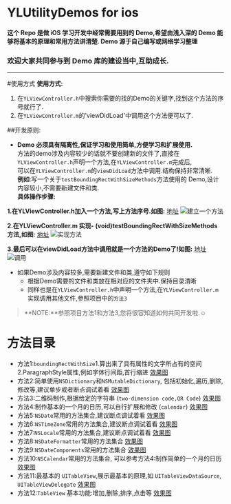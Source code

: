 
# YLUtilityDemos  for  ios

**这个 Repo 是做 iOS 学习开发中经常需要用到的 Demo,希望由浅入深的 Demo 能够将基本的原理和常用方法讲清楚. Demo 源于自己编写或网络学习整理**

### 欢迎大家共同参与到 Demo 库的建设当中,互助成长.
-----------

#使用方式
**使用方式:**

1. 在`YLViewController.h`中搜索你需要的找的Demo的关键字,找到这个方法的序号就行了.
2. 在`YLViewController.m`的'viewDidLoad'中调用这个方法便可以了.

##开发原则:  

- **Demo 必须具有隔离性,保证学习和使用简单,方便学习和扩展使用.**    
  方法的demo涉及内容较少的话就不要创建新的文件了,直接在`YLViewController.h`声明一个方法,在`YLViewController.m`完成后,  
  可以在`YLViewController.m`的`viewDidLoad`方法中调用.结构保持非常清晰.    
  **例如**:写一个关于`testBoundingRectWithSizeMethods`方法使用的 Demo,设计内容较小,不需要新建文件和类.   
  **具体操作步骤:**  

 **1.在YLViewController.h加入一个方法,写上方法序号.如图:** [地址](https://raw.githubusercontent.com/jxjgssylsg/YLResources/master/Introduction_01.png)
 ![建立一个方法](http://img.blog.csdn.net/20160422155914604)

 **2.在YLViewController.m 实现- (void)testBoundingRectWithSizeMethods 方法,如图:**  [地址](https://raw.githubusercontent.com/jxjgssylsg/YLResources/master/Introduction_02.png)
   ![实现方法](http://img.blog.csdn.net/20160422162531050)  
 
 **3.最后可以在viewDidLoad方法中调用就是一个方法的Demo了!如图:** [地址](https://raw.githubusercontent.com/jxjgssylsg/YLResources/master/Introduction_03.png)
    ![调用](http://img.blog.csdn.net/20160422163050552)

* 如果Demo涉及内容较多,需要新建文件和类,遵守如下规则    
    * 根据Demo需要的文件和类放在相对应的文件夹中.保持目录清晰
    * 同样也是在`YLViewController.h`中声明一个方法,在`YLViewController.m`实现调用其他文件,参照项目中的`方法3`
 
>**NOTE:**参照项目方法1和方法3,您将很容知道如何共同开发啦.☺   

# 方法目录

- 方法1:`boundingRectWithSize`1.算出来了具有属性的文字所占有的空间 2.ParagraphStyle属性,例如字体行间距,首行缩进
       [效果图](https://raw.githubusercontent.com/jxjgssylsg/YLResources/master/method_1.png)
- 方法2:简单使用`NSDictionary`和`NSMutableDictionary`, 包括初始化,遍历,删除,修改等,建议单步或者断点调试着看
       [效果图](https://raw.githubusercontent.com/jxjgssylsg/YLResources/master/method_2.png)
- 方法3:二维码制作,根据给定的字符串 (`two-dimension code,QR Code`)
       [效果图](https://raw.githubusercontent.com/jxjgssylsg/YLResources/master/method_3.png)
- 方法4:制作基本的一个月的日历,可以自行扩展和修改 (`calendar`)
       [效果图](https://raw.githubusercontent.com/jxjgssylsg/YLResources/master/method_4.png)
- 方法5:`NSDate`常用的方法集合,建议断点调试着看
       [效果图](https://raw.githubusercontent.com/jxjgssylsg/YLResources/master/method_5.png)  
- 方法6:`NSTimeZone`常用的方法集合,建议断点调试着看
       [效果图](https://raw.githubusercontent.com/jxjgssylsg/YLResources/master/method_6.png)  
- 方法7:`NSLocale`常用的方法集合,建议断点调试着看
       [效果图](https://raw.githubusercontent.com/jxjgssylsg/YLResources/master/method_7.png)  
- 方法8:`NSDateFormatter`常用的方法集合
       [效果图](https://raw.githubusercontent.com/jxjgssylsg/YLResources/master/method_8.png) 
- 方法9:`NSDateComponents`常用的方法集合
       [效果图](https://raw.githubusercontent.com/jxjgssylsg/YLResources/master/method_9.png)
- 方法10:`NSCalendar`常用的方法集合, 可以参考方法4:制作简单的一个月的日历
       [效果图](https://raw.githubusercontent.com/jxjgssylsg/YLResources/master/method_10.png)
- 方法11:最基本的 `UITableView`,展示最基本的原理,如 `UITableViewDataSource`, `UITableViewDelegate`
       [效果图](https://raw.githubusercontent.com/jxjgssylsg/YLResources/master/method_11.png)
- 方法12:`TableView` 基本功能:增加,删除,排序,点击等
       [效果图](https://raw.githubusercontent.com/jxjgssylsg/YLResources/master/method_12.gif)
